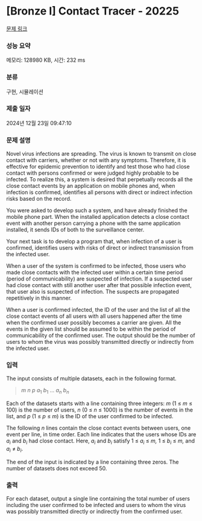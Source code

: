 # [Bronze I] Contact Tracer - 20225 

[문제 링크](https://www.acmicpc.net/problem/20225) 

### 성능 요약

메모리: 128980 KB, 시간: 232 ms

### 분류

구현, 시뮬레이션

### 제출 일자

2024년 12월 23일 09:47:10

### 문제 설명

<p style="user-select: auto !important;">Novel virus infections are spreading. The virus is known to transmit on close contact with carriers, whether or not with any symptoms. Therefore, it is effective for epidemic prevention to identify and test those who had close contact with persons confirmed or were judged highly probable to be infected. To realize this, a system is desired that perpetually records all the close contact events by an application on mobile phones and, when infection is confirmed, identifies all persons with direct or indirect infection risks based on the record.</p>

<p style="user-select: auto !important;">You were asked to develop such a system, and have already finished the mobile phone part. When the installed application detects a close contact event with another person carrying a phone with the same application installed, it sends IDs of both to the surveillance center.</p>

<p style="user-select: auto !important;">Your next task is to develop a program that, when infection of a user is confirmed, identifies users with risks of direct or indirect transmission from the infected user.</p>

<p style="user-select: auto !important;">When a user of the system is confirmed to be infected, those users who made close contacts with the infected user within a certain time period (period of communicability) are suspected of infection. If a suspected user had close contact with still another user after that possible infection event, that user also is suspected of infection. The suspects are propagated repetitively in this manner.</p>

<p style="user-select: auto !important;">When a user is confirmed infected, the ID of the user and the list of all the close contact events of all users with all users happened after the time when the confirmed user possibly becomes a carrier are given. All the events in the given list should be assumed to be within the period of communicability of the confirmed user. The output should be the number of users to whom the virus was possibly transmitted directly or indirectly from the infected user.</p>

### 입력 

 <p style="user-select: auto !important;">The input consists of multiple datasets, each in the following format.</p>

<blockquote style="user-select: auto !important;"><i style="user-select: auto !important;">m</i> <i style="user-select: auto !important;">n</i> <i style="user-select: auto !important;">p</i> <i style="user-select: auto !important;">a</i><sub style="user-select: auto !important;">1</sub> <i style="user-select: auto !important;">b</i><sub style="user-select: auto !important;">1</sub> … <i style="user-select: auto !important;">a<sub style="user-select: auto !important;">n</sub></i> <i style="user-select: auto !important;">b<sub style="user-select: auto !important;">n</sub></i></blockquote>

<p style="user-select: auto !important;">Each of the datasets starts with a line containing three integers: <i style="user-select: auto !important;">m</i> (1 ≤ <i style="user-select: auto !important;">m</i> ≤ 100) is the number of users, <i style="user-select: auto !important;">n</i> (0 ≤ <i style="user-select: auto !important;">n</i> ≤ 1000) is the number of events in the list, and <i style="user-select: auto !important;">p</i> (1 ≤ <i style="user-select: auto !important;">p</i> ≤ <i style="user-select: auto !important;">m</i>) is the ID of the user confirmed to be infected.</p>

<p style="user-select: auto !important;">The following <i style="user-select: auto !important;">n</i> lines contain the close contact events between users, one event per line, in time order. Each line indicates that the users whose IDs are <i style="user-select: auto !important;">a<sub style="user-select: auto !important;">i</sub></i> and <i style="user-select: auto !important;">b<sub style="user-select: auto !important;">i</sub></i> had close contact. Here, <i style="user-select: auto !important;">a<sub style="user-select: auto !important;">i</sub></i> and <i style="user-select: auto !important;">b<sub style="user-select: auto !important;">i</sub></i> satisfy 1 ≤ <i style="user-select: auto !important;">a<sub style="user-select: auto !important;">i</sub></i> ≤ <i style="user-select: auto !important;">m,</i> 1 ≤ <i style="user-select: auto !important;">b<sub style="user-select: auto !important;">i</sub></i> ≤ <i style="user-select: auto !important;">m,</i> and <i style="user-select: auto !important;">a<sub style="user-select: auto !important;">i</sub></i> ≠ <i style="user-select: auto !important;">b<sub style="user-select: auto !important;">i</sub></i>.</p>

<p style="user-select: auto !important;">The end of the input is indicated by a line containing three zeros. The number of datasets does not exceed 50.</p>

### 출력 

 <p style="user-select: auto !important;">For each dataset, output a single line containing the total number of users including the user confirmed to be infected and users to whom the virus was possibly transmitted directly or indirectly from the confirmed user.</p>


